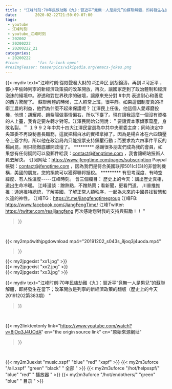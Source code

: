 ```yaml
---
title : "江峰时刻:70年民族劫難《九》：習近平“竟無一人是男兒”的蘇聯解體，即將發生在當下；改革開放是列寧的新經濟政策的翻版（歷史上的今天20191202第383期） "
date:        2020-02-22T21:50:09-07:00
tags:
 - youtube
 - 江峰时刻
 - youtube_江峰时刻
 - 202002
 - 20200222
 - 20200222_21
categories:
 - 20200222
#icon:        "fas fa-lock-open"
#resImgTeaser: teaserpics/wikipedia.org/emacs-jokes.png
---
```


{{< mydiv text="江峰时刻:從悶聲發大財的 #江泽民 到胡錦濤，再到 #习近平 ，鄧小平偷師列寧的新經濟政策搞的改革開放，再次，讓國家走到了政治體制和經濟泡沫的絕境中。滲透和對世界秩序的破壞，讓原來充分對 #中共 表達耐心和善意的西方驚醒了。 蘇聯解體的時候，工人照常上班，很平靜。如果這個制度真的捍衛工農的利益，他們為什麼不起來保護呢？ 江澤民上任後，他這個人愛琢磨投機，他想：胡耀邦、趙紫陽做事情偏右，所以下臺了。現在讓我這麼一個沒有資格的人上臺，我肯定要左轉才對呀。江澤民開始公開說：＂要讓資本家傾家蕩產，身敗名裂。＂ １９９２年中共十四大江澤民當選為中共中央軍委主席；同時決定中央軍委不再設秘書長職務，這就把楊白冰的實權拿掉了。因為是楊白冰在六四鎮壓令上簽字的，所以他在政治局內只能投票支持鎮壓行動；而要求為六四事件平反的楊尚昆，則只能徹底離開政壇了。     ********* 感謝很多朋友們成為我的會員，如果您有任何疑問可以發郵件給我：contact@jfengtime.com ，我會讓網站技術人員去解決。 订阅网址：https://www.jfengtime.com/pages/subscription Paypal帳號：contact@jfengtime.com ，因為我們是符合美國联邦501(c)(3)的非營利機構，美國的朋友，您的捐款可以獲得聯邦抵稅。     ********* 有思考深度、有時空緯度、有人性溫度-----江峰時刻。 含三個欄目： 歷史上的今天：講出歷史真相，道出生命冷暖。 江峰漫談：蹭熱點，不蹭熱鬧；看新聞，更看門道。 川普推推推：通過推特總統，了解美國，了解正常人類秩序，一起為未來的中國尋找智慧和久違的神性。  江峰TG：https://t.me/jiangfengtimegroup 江峰FB: https://www.facebook.com/JiangFengTime/ 江峰Twitter: https://twitter.com/realjiangfeng 再次感謝您對我的支持與鼓勵！！ "
>}}
<br>


{{< my2mp4withjpgdownload mp4="20191202_s043s_8joq3j4uoda.mp4"
>}}

{{< my2jpgexist "xx1.jpg" >}}<br>
{{< my2jpgexist "xx2.jpg" >}}<br>
{{< my2jpgexist "xx3.jpg" >}}<br>



{{< mydiv text="江峰时刻:70年民族劫難《九》：習近平“竟無一人是男兒”的蘇聯解體，即將發生在當下；改革開放是列寧的新經濟政策的翻版（歷史上的今天20191202第383期） "
>}}
<br>

{{< my2linktextonly link="https://www.youtube.com/watch?v=8jOq3J4UOdA"
en="the origin source link" cn="原始來源網址"
>}}


<br>

{{< my2m3uexist "music.xspf"        "blue"   "red"    "xspf" >}} {{< my2m3uforce "/all.xspf"         "green"  "black"  " 全部 " >}} {{< my2m3uforce "/hot/helpxspf/"    "blue"   "red"    " 播放器 " >}} {{< my2m3uforce "/hot/endothers/"   "green"  "blue"   " 目录 " >}} 
